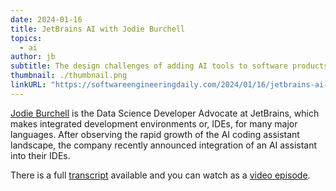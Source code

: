 ```yaml
---
date: 2024-01-16
title: JetBrains AI with Jodie Burchell
topics:
  - ai
author: jb
subtitle: The design challenges of adding AI tools to software products, and the team’s particular interest in auto-generating code documentation.
thumbnail: ./thumbnail.png
linkURL: "https://softwareengineeringdaily.com/2024/01/16/jetbrains-ai-with-jodie-burchell/"
---
```


[Jodie Burchell](https://twitter.com/t_redactyl) is the Data Science Developer Advocate at JetBrains, which makes integrated development environments or, IDEs, for many major languages. After observing the rapid growth of the AI coding assistant landscape, the company recently announced integration of an AI assistant into their IDEs.

There is a full [transcript](https://youtu.be/tUwCvHMwx7Y?feature=shared) available and you can watch as a [video episode](https://youtu.be/tUwCvHMwx7Y?feature=shared).
